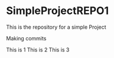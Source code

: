 # SimpleProjectREPO1
This is the repository for a simple Project


Making commits 

This is 1
This is 2 
This is 3
